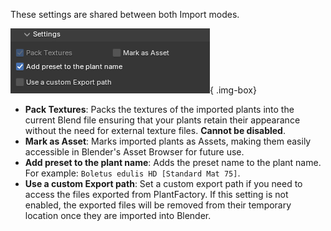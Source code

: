 These settings are shared between both Import modes.

![Material Settings](../images/import-settings.webp){ .img-box}

- **Pack Textures**: Packs the textures of the imported plants into the current Blend file ensuring that your plants retain their appearance without the need for external texture files. **Cannot be disabled**.
- **Mark as Asset**: Marks imported plants as Assets, making them easily accessible in Blender's Asset Browser for future use.
- **Add preset to the plant name**: Adds the preset name to the plant name. For example: `Boletus edulis HD [Standard Mat 75]`.
- **Use a custom Export path**: Set a custom export path if you need to access the files exported from PlantFactory. If this setting is not enabled, the exported files will be removed from their temporary location once they are imported into Blender.